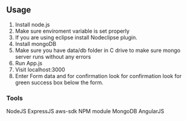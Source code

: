 ## Usage

1. Install node.js
2. Make sure enviroment variable is set properly
3. If you are using eclipse install Nodeclipse plugin.
4. Install mongoDB
5. Make sure you have data/db folder in C drive to make sure mongo server runs without any errors
6. Run App.js
7. Visit localhost:3000
8. Enter Form data and for confirmation look for confirmation look for green success box below the form.

### Tools
NodeJS
ExpressJS
aws-sdk NPM module
MongoDB
AngularJS
